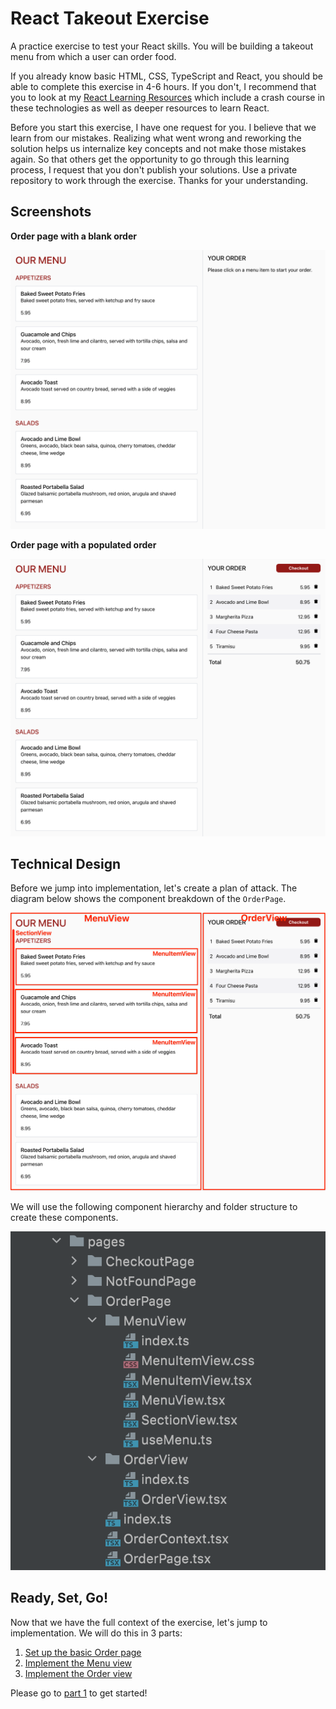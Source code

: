 # React Takeout Exercise

A practice exercise to test your React skills. You will be building a takeout
menu from which a user can order food.

If you already know basic HTML, CSS, TypeScript and React, you should be able to
complete this exercise in 4-6 hours. If you don't, I recommend that you to look
at my
[React Learning Resources](https://github.com/nareshbhatia/react-learning-resources)
which include a crash course in these technologies as well as deeper resources
to learn React.

Before you start this exercise, I have one request for you. I believe that we
learn from our mistakes. Realizing what went wrong and reworking the solution
helps us internalize key concepts and not make those mistakes again. So that
others get the opportunity to go through this learning process, I request that
you don't publish your solutions. Use a private repository to work through the
exercise. Thanks for your understanding.

## Screenshots

**Order page with a blank order**

![Empty order](assets/screenshot-1.png)

**Order page with a populated order**

![Populated order](assets/screenshot-2.png)

## Technical Design

Before we jump into implementation, let's create a plan of attack. The diagram
below shows the component breakdown of the `OrderPage`.

![Component breakdown](assets/component-breakdown.png)

We will use the following component hierarchy and folder structure to create
these components.

![Component hierarchy](assets/component-hierarchy.png)

## Ready, Set, Go!

Now that we have the full context of the exercise, let's jump to implementation.
We will do this in 3 parts:

1. [Set up the basic Order page](parts/part-1-order-page.md)
2. [Implement the Menu view](parts/part-2-menu-view.md)
3. [Implement the Order view](parts/part-3-order-view.md)

Please go to [part 1](parts/part-1-order-page.md) to get started!
